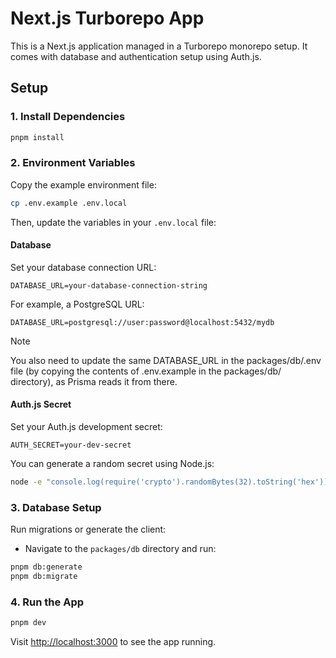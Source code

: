 # Next.js Turborepo App

This is a Next.js application managed in a Turborepo monorepo setup. It comes with database and authentication setup using Auth.js.

## Setup

### 1. Install Dependencies

```bash
pnpm install
```

### 2. Environment Variables

Copy the example environment file:

```bash
cp .env.example .env.local
```

Then, update the variables in your `.env.local` file:

#### Database

Set your database connection URL:

```env
DATABASE_URL=your-database-connection-string
```

For example, a PostgreSQL URL:

```env
DATABASE_URL=postgresql://user:password@localhost:5432/mydb
```

> [!NOTE]
> You also need to update the same DATABASE_URL in the packages/db/.env file (by copying the contents of .env.example in the packages/db/ directory), as Prisma reads it from there.

#### Auth.js Secret

Set your Auth.js development secret:

```env
AUTH_SECRET=your-dev-secret
```

You can generate a random secret using Node.js:

```bash
node -e "console.log(require('crypto').randomBytes(32).toString('hex'))"
```

### 3. Database Setup

Run migrations or generate the client:

- Navigate to the `packages/db` directory and run:

```bash
pnpm db:generate
pnpm db:migrate
```

### 4. Run the App

```bash
pnpm dev
```

Visit [http://localhost:3000](http://localhost:3000) to see the app running.
